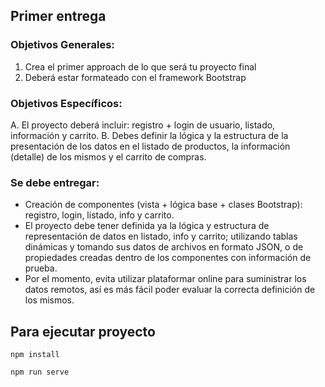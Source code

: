 ## Primer entrega

### Objetivos Generales:

1. Crea el primer approach de lo que será tu proyecto final
2. Deberá estar formateado con el framework Bootstrap

### Objetivos Específicos:

A. El proyecto deberá incluir: registro + login de usuario, listado, información y carrito.
B. Debes definir la lógica y la estructura de la presentación de los datos en el listado de productos, la información (detalle) de los mismos y el carrito de compras.

### Se debe entregar:

- Creación de componentes (vista + lógica base + clases Bootstrap): registro, login, listado, info y carrito.
- El proyecto debe tener definida ya la lógica y estructura de representación de datos en listado, info y carrito; utilizando tablas dinámicas y tomando sus datos de archivos en formato JSON, o de propiedades creadas dentro de los componentes con información de prueba.
- Por el momento, evita utilizar plataformar online para suministrar los datos remotos, así es más fácil poder evaluar la correcta definición de los mismos.

## Para ejecutar proyecto

```
npm install
```

```
npm run serve
```
